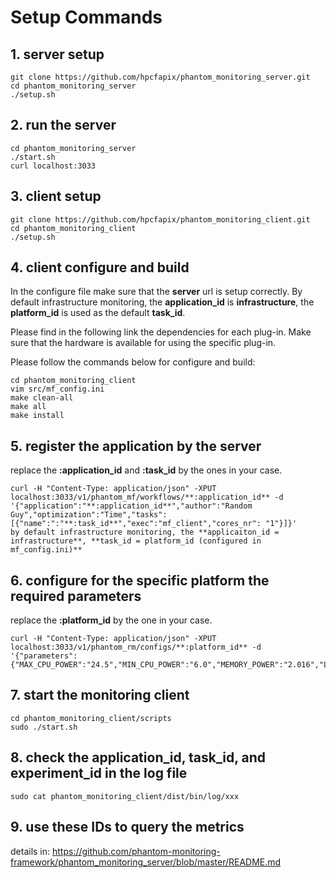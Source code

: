 # Setup Commands
## 1. server setup
```
git clone https://github.com/hpcfapix/phantom_monitoring_server.git
cd phantom_monitoring_server
./setup.sh
```

## 2. run the server
```
cd phantom_monitoring_server
./start.sh
curl localhost:3033
```

## 3. client setup
```
git clone https://github.com/hpcfapix/phantom_monitoring_client.git
cd phantom_monitoring_client
./setup.sh

```
## 4. client configure and build
In the configure file make sure that the **server** url is setup correctly. By default infrastructure monitoring, the **application_id** is **infrastructure**, the **platform_id** is used as the default **task_id**.

Please find in the following link the dependencies for each plug-in. Make sure that the hardware is available for using the specific plug-in.

Please follow the commands below for configure and build:
```
cd phantom_monitoring_client
vim src/mf_config.ini
make clean-all
make all
make install
```

## 5. register the application by the server
replace the **:application_id** and **:task_id** by the ones in your case.
```
curl -H "Content-Type: application/json" -XPUT localhost:3033/v1/phantom_mf/workflows/**:application_id** -d '{"application":"**:application_id**","author":"Random Guy","optimization":"Time","tasks":[{"name":":"**:task_id**","exec":"mf_client","cores_nr": "1"}]}'
by default infrastructure monitoring, the **applicaiton_id = infrastructure**, **task_id = platform_id (configured in mf_config.ini)**
```

## 6. configure for the specific platform the required parameters
replace the **:platform_id** by the one in your case.
```
curl -H "Content-Type: application/json" -XPUT localhost:3033/v1/phantom_rm/configs/**:platform_id** -d '{"parameters":{"MAX_CPU_POWER":"24.5","MIN_CPU_POWER":"6.0","MEMORY_POWER":"2.016","L2CACHE_MISS_LATENCY":"59.80","L2CACHE_LINE_SIZE":"128","E_DISK_R_PER_KB":"0.0556","E_DISK_W_PER_KB":"0.0438","E_NET_SND_PER_KB":"0.14256387","E_NET_RCV_PER_KB":"0.24133936"}}'
```

## 7. start the monitoring client
```
cd phantom_monitoring_client/scripts
sudo ./start.sh
```

## 8. check the application_id, task_id, and experiment_id in the log file
```
sudo cat phantom_monitoring_client/dist/bin/log/xxx
```

## 9. use these IDs to query the metrics
details in: https://github.com/phantom-monitoring-framework/phantom_monitoring_server/blob/master/README.md
